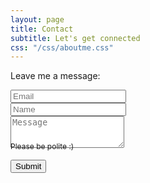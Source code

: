```yaml
---
layout: page
title: Contact
subtitle: Let's get connected
css: "/css/aboutme.css"
---
```


<form action="https://formspree.io/rishabhg1997@gmail.com" method="POST" class="form" id="contact-form">
  <p>Leave me a message:</p>
  <div class="row">
    <div class="col-xs-6">
      <input type="email" name="_replyto" class="form-control input-lg" placeholder="Email" title="Email">
    </div>
    <div class="col-xs-6">
      <input type="text" name="name" class="form-control input-lg" placeholder="Name" title="Name">
    </div>
  </div>
  <input type="hidden" name="_subject" value="New submission from deanattali.com">
  <textarea type="text" name="content" class="form-control input-lg" placeholder="Message" title="Message" required="required" rows="3"></textarea>
  <input type="text" name="_gotcha" style="display:none">
  <input type="hidden" name="_next" value="./aboutme?message=Your message was sent successfully, thanks!" />
  
  <div style="font-size: 12px; margin: -10px 0 10px;">Please be polite :)</div>
  
  <button type="submit" class="btn btn-lg btn-primary">Submit</button>
</form>